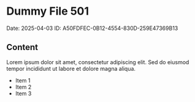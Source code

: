# Dummy File 501

Date: 2025-04-03
ID: A50FDFEC-0B12-4554-830D-259E47369B13

## Content

Lorem ipsum dolor sit amet, consectetur adipiscing elit.
Sed do eiusmod tempor incididunt ut labore et dolore magna aliqua.

* Item 1
* Item 2
* Item 3

